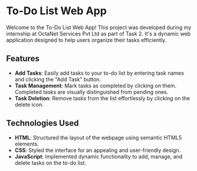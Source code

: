 # To-Do List Web App

Welcome to the To-Do List Web App! This project was developed during my internship at OctaNet Services Pvt Ltd as part of Task 2. It's a dynamic web application designed to help users organize their tasks efficiently.

## Features

- **Add Tasks**: Easily add tasks to your to-do list by entering task names and clicking the "Add Task" button.
- **Task Management**: Mark tasks as completed by clicking on them. Completed tasks are visually distinguished from pending ones.
- **Task Deletion**: Remove tasks from the list effortlessly by clicking on the delete icon.

## Technologies Used

- **HTML**: Structured the layout of the webpage using semantic HTML5 elements.
- **CSS**: Styled the interface for an appealing and user-friendly design.
- **JavaScript**: Implemented dynamic functionality to add, manage, and delete tasks on the to-do list.
